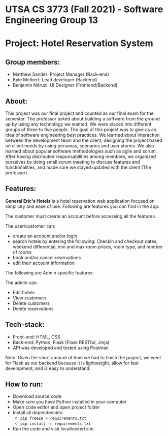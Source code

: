 # UTSA CS 3773 (Fall 2021) - Software Engineering Group 13

# Project: Hotel Reservation System

## Group members:

- Matthew Sander: Project Manager (Back-end)
- Kyle Melbert: Lead developer (Backend)
- Benjamin Ndruzi: UI Designer (Frontend/Backend)

## About:

This project was our final project and counted as our final exam for the semester. The professor asked about building a software from the ground up by using any technology we wanted. We were placed into different groups of three to five people. The goal of this project was to give us an idea of software engineering best practices. We learned about interaction between the development team and the client, designing the project based on client needs by using personas, scenarios and user stories. We also learned about popular software methodologies such as agile and scrum. After having distributed responsabilities among members, we organized ourselves by doing small scrum meeting to discuss features and functionalities, and made sure we stayed updated with the client (The professor).

## Features:

**General Eric's Hotels** is a hotel reservation web application focused on simplicity and ease of use. Following are features you can find in the app:

The customer must create an account before accessing all the features.

The user/customer can:
- create an account and/or login
- search hotels by entering the following: Checkin and checkout dates, weekend differential, min and max room prices, room type, and number of rooms
- book and/or cancel reservations 
- edit their account information

The following are Admin specific features:

The admin can:
- Edit hotels
- View customers
- Delete customers 
- Delete reservations

## Tech-stack:

- Front-end: HTML, CSS
- Back-end: Python, Flask (Flask RESTful, Jinja)
- API was developed and tested using Postman

Note: Given the short amount of time we had to finish the project, we went for Flask as our backend because it is lightweight, allow for fast development, and is easy to understand.

## How to run:

- Download source code
- Make sure you have Python installed in your computer
- Open code editor and open project folder
- Install all dependencies: 
    * `pip freeze > requirements.txt`
    * `pip install -r requirements.txt`
- Run the code and visit localhosted site
